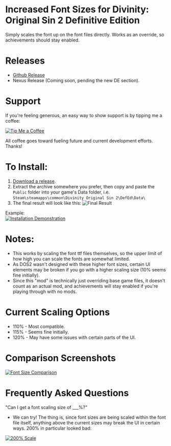 Increased Font Sizes for Divinity: Original Sin 2 Definitive Edition
=======

Simply scales the font up on the font files directly. Works as an override, so achievements should stay enabled.

# Releases
* [Github Release](https://github.com/LaughingLeader-DOS2-Mods/IncreasedFontSizes/releases)
* Nexus Release (Coming soon, pending the new DE section).

# Support
If you're feeling generous, an easy way to show support is by tipping me a coffee:

[![Tip Me a Coffee](https://i.imgur.com/NkmwXff.png)](https://ko-fi.com/LaughingLeader)

All coffee goes toward fueling future and current development efforts. Thanks!

# To Install:

1. [Download a release](https://github.com/LaughingLeader-DOS2-Mods/IncreasedFontSizes/releases).
2. Extract the archive somewhere you prefer, then copy and paste the `Public` folder into your game's Data folder, i.e. `Steam\steamapps\common\Divinity Original Sin 2\DefEd\Data\`
3. The final result will look like this: ![Final Result](https://i.imgur.com/NksC28l.png "The location of the mod files.")

Example:  
[![Installation Demonstration](https://thumbs.gfycat.com/RemoteIdenticalLacewing-size_restricted.gif)](https://gfycat.com/RemoteIdenticalLacewing)

# Notes:
* This works by scaling the font ttf files themselves, so the upper limit of how high you can scale the fonts are somewhat limited.
* As DOS2 wasn't designed with these higher font sizes, certain UI elements may be broken if you go with a higher scaling size (10% seems fine initially).
* Since this "mod" is technically just overriding base game files, it doesn't count as an actual mod, and achievements will stay enabled if you're playing through with no mods.

# Current Scaling Options
* 110% - Most compatible.
* 115% - Seems fine initially.
* 120% - May have some issues with certain parts of the UI. 

# Comparison Screenshots

[![Font Size Comparison](https://thumbs.gfycat.com/FrightenedMiserlyAmericanshorthair-size_restricted.gif)](https://gfycat.com/FrightenedMiserlyAmericanshorthair)

# Frequently Asked Questions
"Can I get a font scaling size of ___%?"
* We can try! The thing is, since font sizes are being scaled within the font file itself, anything above the current sizes may break the UI in certain ways. 200% in particular looked bad:  

 [![200% Scale](https://i.imgur.com/PuhMIDkl.png "Font scaling set to 200%.")](https://i.imgur.com/PuhMIDk.png)
